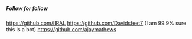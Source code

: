 ##### Follow for follow

https://github.com/IIRAL
https://github.com/Davidsfeet7 (I am 99.9% sure this is a bot)
https://github.com/ajaymathews

